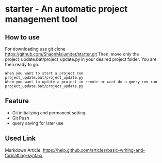# starter - An automatic project management tool
## How to use
For downloading use 
       git clone https://github.com/ShaonMajumder/starter.git
Then, move only the project_update.bat/project_update.py in your desired project folder.
You are then ready to go.
```
When you want to start a project run project_update.bat/project_update.py
When you want to update a project in remote or want do a query run run project_update.bat/project_update.py
```
## Feature
- Git initializing and permanent setting
- Git Push
- query saving for later use

## Used Link
Markdown Article: https://help.github.com/articles/basic-writing-and-formatting-syntax/